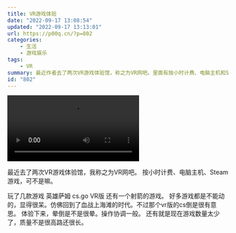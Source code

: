```yaml
---
title: VR游戏体验
date: "2022-09-17 13:08:54"
updated: "2022-09-17 13:13:01"
url: https://p00q.cn/?p=802
categories:
    - 生活
    - 游戏娱乐
tags:
    - VR
summary: 最近作者去了两次VR游戏体验馆，称之为VR网吧。里面有按小时计费、电脑主机和Steam游戏。作者玩了几款游戏如《英雄萨姆》、《CS:GO VR版》和一个射箭的游戏。有些游戏不能动，感觉呆板，像回到了血战上海滩的时代。不过VR版的CS很有意思。作者体验下来晕倒不算很晕，操作协调一般。不过游戏的数量太少了，质量也不是很高，发展路还很长。
id: "802"
---
```


<video src="https://media.st.dl.eccdnx.com/steam/apps/256691508/movie480.webm?t=1501242617" controls>
  你的浏览器不支持 <code>video</code> 标签。
</video>

最近去了两次VR游戏体验馆，我称之为VR网吧。
按小时计费、电脑主机、Steam游戏，可不是嘛。

玩了几款游戏 英雄萨姆 cs.go VR版 还有一个射箭的游戏。
好多游戏都是不能动的，显得很呆。仿佛回到了血战上海滩的时代。不过那个vr版的cs倒是很有意思。
体验下来，晕倒是不是很晕。操作协调一般。
还有就是现在游戏数量太少了，质量不是很高路还很长。


